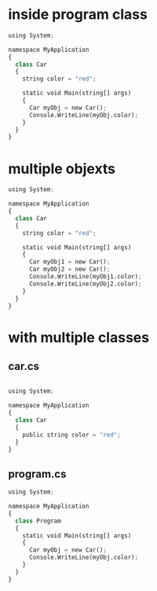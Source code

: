 # inside program class

```python
using System;

namespace MyApplication
{
  class Car
  {
    string color = "red";

    static void Main(string[] args)
    {
      Car myObj = new Car();
      Console.WriteLine(myObj.color);
    }
  }
}
```
# multiple objexts 
```python
using System;

namespace MyApplication
{
  class Car
  {
    string color = "red";

    static void Main(string[] args)
    {
      Car myObj1 = new Car();
      Car myObj2 = new Car();
      Console.WriteLine(myObj1.color);
      Console.WriteLine(myObj2.color);
    }
  }
}
```
# with multiple classes

## car.cs
```python

using System;

namespace MyApplication
{
  class Car
  {
    public string color = "red";
  }
}

```
## program.cs
```python
using System;

namespace MyApplication
{
  class Program
  {
    static void Main(string[] args)
    {
      Car myObj = new Car();
      Console.WriteLine(myObj.color);
    }
  }
}

```
